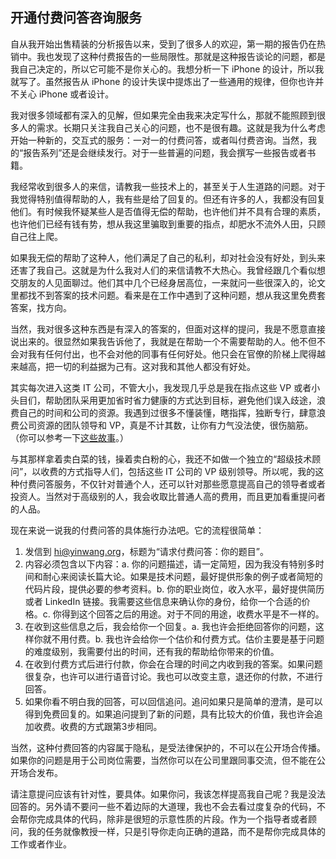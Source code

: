 ## 开通付费问答咨询服务

自从我开始出售精装的分析报告以来，受到了很多人的欢迎，第一期的报告仍在热销中。我也发现了这种付费报告的一些局限性。那就是这种报告谈论的问题，都是我自己决定的，所以它可能不是你关心的。我想分析一下 iPhone 的设计，所以我就写了。虽然报告从 iPhone 的设计失误中提炼出了一些通用的规律，但你也许并不关心 iPhone 或者设计。

我对很多领域都有深入的见解，但如果完全由我来决定写什么，那就不能照顾到很多人的需求。长期只关注我自己关心的问题，也不是很有趣。这就是我为什么考虑开始一种新的，交互式的服务：一对一的付费问答，或者叫付费咨询。当然，我的“报告系列”还是会继续发行。对于一些普遍的问题，我会撰写一些报告或者书籍。

我经常收到很多人的来信，请教我一些技术上的，甚至关于人生道路的问题。对于我觉得特别值得帮助的人，我有些是给了回复的。但还有许多的人，我都没有回复他们。有时候我怀疑某些人是否值得无偿的帮助，也许他们并不具有合理的素质，也许他们已经有钱有势，想从我这里骗取到重要的指点，却肥水不流外人田，只顾自己往上爬。

如果我无偿的帮助了这种人，他们满足了自己的私利，却对社会没有好处，到头来还害了我自己。这就是为什么我对人们的来信请教不大热心。我曾经跟几个看似想交朋友的人见面聊过。他们其中几个已经身居高位，一来就问一些很深入的，论文里都找不到答案的技术问题。看来是在工作中遇到了这种问题，想从我这里免费套答案，找方向。

当然，我对很多这种东西是有深入的答案的，但面对这样的提问，我是不愿意直接说出来的。很显然如果我告诉他了，我就是在帮助一个不需要帮助的人。他不但不会对我有任何付出，也不会对他的同事有任何好处。他只会在官僚的阶梯上爬得越来越高，把一切的利益据为己有。这对我和其他人都没有好处。

其实每次进入这类 IT 公司，不管大小，我发现几乎总是我在指点这些 VP 或者小头目们，帮助团队采用更加省时省力健康的方式达到目标，避免他们误入歧途，浪费自己的时间和公司的资源。我遇到过很多不懂装懂，瞎指挥，独断专行，肆意浪费公司资源的团队领导和 VP，真是不计其数，让你有力气没法使，很伤脑筋。（你可以参考一下[这些故事](http://www.yinwang.org/blog-cn/2017/05/17/practical-idealism)。）

与其那样拿着卖白菜的钱，操着卖白粉的心，我还不如做一个独立的“超级技术顾问”，以收费的方式指导人们，包括这些 IT 公司的 VP 级别领导。所以呢，我的这种付费问答服务，不仅针对普通个人，还可以针对那些愿意提高自己的领导者或者投资人。当然对于高级别的人，我会收取比普通人高的费用，而且更加看重提问者的人品。

现在来说一说我的付费问答的具体施行办法吧。它的流程很简单：

1.  发信到 hi@yinwang.org，标题为“请求付费问答：你的题目”。
2.  内容必须包含以下内容：a. 你的问题描述，请一定简短，因为我没有特别多时间和耐心来阅读长篇大论。如果是技术问题，最好提供形象的例子或者简短的代码片段，提供必要的参考资料。b. 你的职业岗位，收入水平，最好提供简历或者 LinkedIn 链接。我需要这些信息来确认你的身份，给你一个合适的价格。c. 你得到这个回答之后的用途。对于不同的用途，收费水平是不一样的。
3.  在收到这些信息之后，我会给你一个回复。a. 我也许会拒绝回答你的问题，这样你就不用付费。b. 我也许会给你一个估价和付费方式。估价主要是基于问题的难度级别，我需要付出的时间，还有我的帮助给你带来的价值。
4.  在收到付费方式后进行付款，你会在合理的时间之内收到我的答案。如果问题很复杂，也许可以进行语音讨论。我也可以改变主意，退还你的付款，不进行回答。
5.  如果你看不明白我的回答，可以回信追问。追问如果只是简单的澄清，是可以得到免费回复的。如果追问提到了新的问题，具有比较大的价值，我也许会追加收费。收费的方式跟第3步相同。

当然，这种付费回答的内容属于隐私，是受法律保护的，不可以在公开场合传播。如果你的问题是用于公司岗位需要，当然你可以在公司里跟同事交流，但不能在公开场合发布。

请注意提问应该有针对性，要具体。如果你问，我该怎样提高我自己呢？我是没法回答的。另外请不要问一些不着边际的大道理，我也不会去看过度复杂的代码，不会帮你完成具体的代码，除非是很短的示意性质的片段。作为一个指导者或者顾问，我的任务就像教授一样，只是引导你走向正确的道路，而不是帮你完成具体的工作或者作业。
